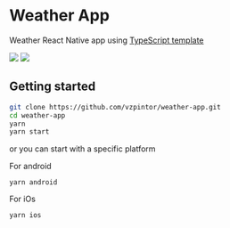 # Weather App

Weather React Native app using [TypeScript template](https://reactnative.dev/docs/typescript)

![](demo/ios.gif) 
![](demo/android.gif)

## Getting started

```sh
git clone https://github.com/vzpintor/weather-app.git
cd weather-app
yarn
yarn start
```

or you can start with a specific platform


For android
```
yarn android
```

For iOs
```
yarn ios
```

